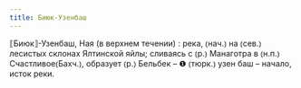 ```yaml
---
title: Биюк-Узенбаш
---
```


⟦Биюк⟧-Узенбаш, Ная (в верхнем течении)
: река, ⦅нач.⦆ на ⦅сев.⦆ лесистых склонах Ялтинской яйлы; сливаясь с ⦅р.⦆ Манаготра в ⦅н.п.⦆ Счастливое⦅Бахч.⦆, образует ⦅р.⦆ Бельбек – ❶ ⦅тюрк.⦆ узен баш – начало, исток реки.
